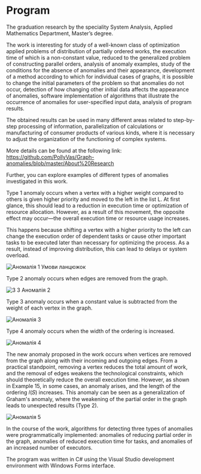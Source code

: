 # Program

The graduation research by the speciality System Analysis, Applied Mathematics Department, Master’s degree.

The work is interesting for study of a well-known class of optimization applied problems of distribution of partially ordered works, the execution time of which is a non-constant value, reduced to the generalized problem of constructing parallel orders, analysis of anomaly examples, study of the conditions for the absence of anomalies and their appearance, development of a method according to which for individual cases of graphs, it is possible to change the initial parameters of the problem so that anomalies do not occur, detection of how changing other initial data affects the appearance of anomalies, software implementation of algorithms that illustrate the occurrence of anomalies for user-specified input data, analysis of program results.

The obtained results can be used in many different areas related to step-by-step processing of information, parallelization of calculations or manufacturing of consumer products of various kinds, where it is necessary to adjust the organization of the functioning of complex systems.

More details can be found at the following link: https://github.com/PollyVas/Graph-anomalies/blob/master/About%20Research

Further, you can explore examples of different types of anomalies investigated in this work.

Type 1 anomaly occurs when a vertex with a higher weight compared to others is given higher priority and moved to the left in the list L. At first glance, this should lead to a reduction in execution time or optimization of resource allocation. However, as a result of this movement, the opposite effect may occur—the overall execution time or resource usage increases.

This happens because shifting a vertex with a higher priority to the left can change the execution order of dependent tasks or cause other important tasks to be executed later than necessary for optimizing the process. As a result, instead of improving distribution, this can lead to delays or system overload.

![Аномалія 1  Умови ланцюжок](https://github.com/user-attachments/assets/da6f0586-51f6-4593-a6ed-da66543b2b86)

Type 2 anomaly occurs when edges are removed from the graph.

![3 3 Аномалія 2](https://github.com/user-attachments/assets/4ebdb6ae-33e1-46e6-9eed-a971a553d157)

Type 3 anomaly occurs when a constant value is subtracted from the weight of each vertex in the graph.

![Аномалія 3](https://github.com/user-attachments/assets/abb0ee02-0a97-4eae-9f91-82242a62c644)

Type 4 anomaly occurs when the width of the ordering is increased.

![Аномалія 4](https://github.com/user-attachments/assets/c0d7f25e-a7b8-41e3-9b50-ab544e21e75d)

The new anomaly proposed in the work occurs when vertices are removed from the graph along with their incoming and outgoing edges. From a practical standpoint, removing a vertex reduces the total amount of work, and the removal of edges weakens the technological constraints, which should theoretically reduce the overall execution time. However, as shown in Example 15, in some cases, an anomaly arises, and the length of the ordering 𝑙(𝑆) increases. This anomaly can be seen as a generalization of Graham's anomaly, where the weakening of the partial order in the graph leads to unexpected results (Type 2).

![Аномалія 5](https://github.com/user-attachments/assets/28186c66-b583-46f7-9f97-35d4aa1ef543)

In the course of the work, algorithms for detecting three types of anomalies were programmatically implemented: anomalies of reducing partial order in the graph, anomalies of reduced execution time for tasks, and anomalies of an increased number of executors.

The program was written in C# using the Visual Studio development environment with Windows Forms interface.


